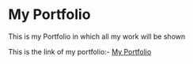 # My Portfolio
This is my Portfolio in which all my work will be shown

This is the link of my portfolio:- [My Portfolio](https://rachitagarwal.vercel.app/)
